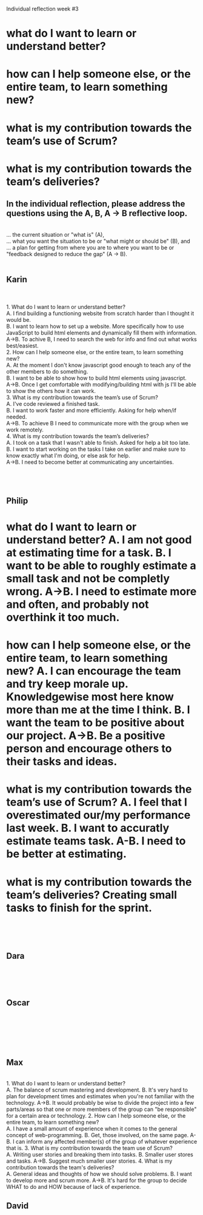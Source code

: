 Individual reflection week #3


<h1>what do I want to learn or understand better?</h>
<h1>how can I help someone else, or the entire team, to learn something new?</h>
<h1>what is my contribution towards the team’s use of Scrum?</h>
<h1>what is my contribution towards the team’s deliveries?</h>
<br>
<h2>In the individual reflection, please address the questions using the A, B, A -> B reflective loop.</h2> <br>
... the current situation or "what is" (A), <br>
... what you want the situation to be or "what might or should be" (B), and <br>
... a plan for getting from where you are to where you want to be or "feedback designed to reduce the gap" (A -> B).<br>
<br>
<h2>Karin</h2> 
<br>
<br>
    1. What do I want to learn or understand better?<br>
        A. I find building a functioning website from scratch harder than I thought it would be.<br>
        B. I want to learn how to set up a website. More specifically how to use JavaScript to build html elements and dynamically fill them with information.<br>
        A->B. To achive B, I need to search the web for info and find out what works best/easiest.<br>
    2. How can I help someone else, or the entire team, to learn something new?<br>
        A. At the moment I don't know javascript good enough to teach any of the other members to do something. <br>
        B. I want to be able to show how to build html elements using javascript.<br>
        A->B. Once I get comfortable with modifying/building html with js I'll be able to show the others how it can work. <br>
    3. What is my contribution towards the team’s use of Scrum?<br>
        A. I've code reviewed a finished task. <br>
        B. I want to work faster and more efficiently. Asking for help when/if needed.<br>
        A->B. To achieve B I need to communicate more with the group when we work remotely.<br>
    4. What is my contribution towards the team’s deliveries?<br>
        A. I took on a task that I wasn't able to finish. Asked for help a bit too late. <br>
		B. I want to start working on the tasks I take on earlier and make sure to know exactly what I'm doing, or else ask for help. <br>
		A->B. I need to become better at communicating any uncertainties. <br>
<br>
<br>
<br>
<h2>Philip</h2>
<h1>what do I want to learn or understand better?</h>
A. I am not good at estimating time for a task.
B. I want to be able to roughly estimate a small task and not be completly wrong.
A->B. I need to estimate more and often, and probably not overthink it too much.
<h1>how can I help someone else, or the entire team, to learn something new?</h>
A. I can encourage the team and try keep morale up. Knowledgewise most here know more than me at the time I think.
B. I want the team to be positive about our project.
A->B. Be a positive person and encourage others to their tasks and ideas.

<h1>what is my contribution towards the team’s use of Scrum?</h>
A. I feel that I overestimated our/my performance last week.
B. I want to accuratly estimate teams task.
A-B. I need to be better at estimating.

<h1>what is my contribution towards the team’s deliveries?</h>
Creating small tasks to finish for the sprint.

<br>
<br>
<br>
<h2>Dara</h2> 
<br>
  
<br>
<br>
<h2>Oscar</h2>
<br>
<br>

		
<br>
<br> 
<br>
<h2>Max</h2>
<br>
	1. What do I want to learn or understand better?<br>
		A. The balance of scrum mastering and development.
		B. It's very hard to plan for development times and estimates when you're not familiar with the technology.
		A->B. It would probably be wise to divide the project into a few parts/areas so that one or more members of the group can "be responsible" for a certain area or technology.
 	2. How can I help someone else, or the entire team, to learn something new?<br>
		A. I have a small amount of experience when it comes to the general concept of web-programming.
		B. Get, those involved, on the same page.
		A-B. I can inform any affected member(s) of the group of whatever experience that is.
	3. What is my contribution towards the team use of Scrum? <br>
		A. Writing user stories and breaking them into tasks.
		B. Smaller user stores and tasks.
		A->B. Suggest much smaller user stories.
	4. What is my contribution towards the team's deliveries?<br>
		A. General ideas and thoughts of how we should solve problems.
		B. I want to develop more and scrum more.
		A->B. It's hard for the group to decide WHAT to do and HOW because of lack of experience.
<br>
<h2>David</h2>  
<br>

<br>
